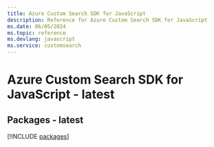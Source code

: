 ```yaml
---
title: Azure Custom Search SDK for JavaScript
description: Reference for Azure Custom Search SDK for JavaScript
ms.date: 06/05/2024
ms.topic: reference
ms.devlang: javascript
ms.service: customsearch
---
```

# Azure Custom Search SDK for JavaScript - latest
## Packages - latest
[!INCLUDE [packages](custom-search-index.md)]